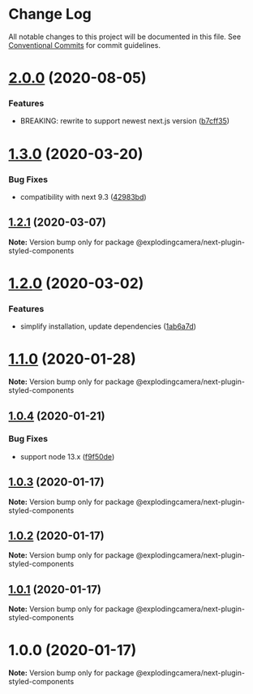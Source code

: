 # Change Log

All notable changes to this project will be documented in this file.
See [Conventional Commits](https://conventionalcommits.org) for commit guidelines.

# [2.0.0](https://github.com/explodingcamera/next-plugin-styled-components/compare/v1.3.0...v2.0.0) (2020-08-05)


### Features

* BREAKING: rewrite to support newest next.js version ([b7cff35](https://github.com/explodingcamera/next-plugin-styled-components/commit/b7cff35faa65bc598dc047a2b73cc7a6bca33cee))





# [1.3.0](https://github.com/explodingcamera/next-plugin-styled-components/compare/v1.2.1...v1.3.0) (2020-03-20)


### Bug Fixes

* compatibility with next 9.3 ([42983bd](https://github.com/explodingcamera/next-plugin-styled-components/commit/42983bdee85f4add9ef0c33d2fc629f1bf91d850))





## [1.2.1](https://github.com/explodingcamera/next-plugin-styled-components/compare/v1.2.0...v1.2.1) (2020-03-07)

**Note:** Version bump only for package @explodingcamera/next-plugin-styled-components





# [1.2.0](https://github.com/explodingcamera/next-plugin-styled-components/compare/v1.1.0...v1.2.0) (2020-03-02)


### Features

* simplify installation, update dependencies ([1ab6a7d](https://github.com/explodingcamera/next-plugin-styled-components/commit/1ab6a7d7e93d4853d8d98ba5772289d918e20e2e))





# [1.1.0](https://github.com/explodingcamera/next-plugin-styled-components/compare/v1.0.4...v1.1.0) (2020-01-28)

**Note:** Version bump only for package @explodingcamera/next-plugin-styled-components





## [1.0.4](https://github.com/explodingcamera/next-plugin-styled-components/compare/v1.0.3...v1.0.4) (2020-01-21)


### Bug Fixes

* support node 13.x ([f9f50de](https://github.com/explodingcamera/next-plugin-styled-components/commit/f9f50de16bb213379632d1eedef85d25853905e9))





## [1.0.3](https://github.com/explodingcamera/next-plugin-styled-components/compare/v1.0.2...v1.0.3) (2020-01-17)

**Note:** Version bump only for package @explodingcamera/next-plugin-styled-components





## [1.0.2](https://github.com/explodingcamera/next-plugin-styled-components/compare/v1.0.1...v1.0.2) (2020-01-17)

**Note:** Version bump only for package @explodingcamera/next-plugin-styled-components





## [1.0.1](https://github.com/explodingcamera/next-plugin-styled-components/compare/v1.0.0...v1.0.1) (2020-01-17)

**Note:** Version bump only for package @explodingcamera/next-plugin-styled-components





# 1.0.0 (2020-01-17)

**Note:** Version bump only for package @explodingcamera/next-plugin-styled-components
